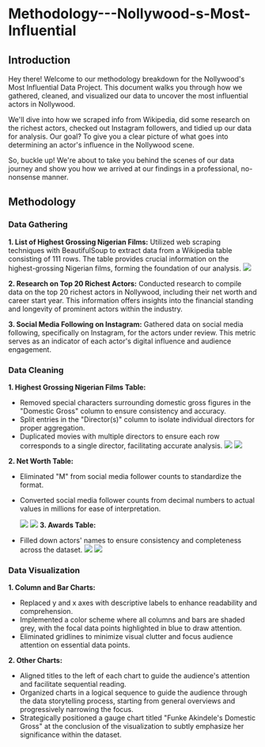 # Methodology---Nollywood-s-Most-Influential
## Introduction
Hey there! Welcome to our methodology breakdown for the Nollywood's Most Influential Data Project. This document walks you through how we gathered, cleaned, and visualized our data to uncover the most influential actors in Nollywood.

We'll dive into how we scraped info from Wikipedia, did some research on the richest actors, checked out Instagram followers, and tidied up our data for analysis. Our goal? To give you a clear picture of what goes into determining an actor's influence in the Nollywood scene.

So, buckle up! We're about to take you behind the scenes of our data journey and show you how we arrived at our findings in a professional, no-nonsense manner.


## Methodology
### Data Gathering

**1. List of Highest Grossing Nigerian Films:** Utilized web scraping techniques with BeautifulSoup to extract data from a Wikipedia table consisting of 111 rows. The table provides crucial information on the highest-grossing Nigerian films, forming the foundation of our analysis.
![](https://github.com/saintgokex/Methodology---Nollywood-s-Most-Influential/blob/20e10f4f846dfd197249e9cf9f45cc8490da8a4d/nollywood%20-%20py.png)

**2. Research on Top 20 Richest Actors:**
Conducted research to compile data on the top 20 richest actors in Nollywood, including their net worth and career start year. This information offers insights into the financial standing and longevity of prominent actors within the industry.


**3. Social Media Following on Instagram:**
Gathered data on social media following, specifically on Instagram, for the actors under review. This metric serves as an indicator of each actor's digital influence and audience engagement.

### Data Cleaning
**1. Highest Grossing Nigerian Films Table:**

- Removed special characters surrounding domestic gross figures in the "Domestic Gross" column to ensure consistency and accuracy.
- Split entries in the "Director(s)" column to isolate individual directors for proper aggregation.
- Duplicated movies with multiple directors to ensure each row corresponds to a single director, facilitating accurate analysis.
![](https://github.com/saintgokex/Methodology---Nollywood-s-Most-Influential/blob/20e10f4f846dfd197249e9cf9f45cc8490da8a4d/dirty%20data%20view.png)    ![](https://github.com/saintgokex/Methodology---Nollywood-s-Most-Influential/blob/20e10f4f846dfd197249e9cf9f45cc8490da8a4d/clean%20data%20view.png)
  
**2. Net Worth Table:**
- Eliminated "M" from social media follower counts to standardize the format.
- Converted social media follower counts from decimal numbers to actual values in millions for ease of interpretation.

  ![](https://github.com/saintgokex/Methodology---Nollywood-s-Most-Influential/blob/20e10f4f846dfd197249e9cf9f45cc8490da8a4d/net%20worth.png)
  ![](https://github.com/saintgokex/Methodology---Nollywood-s-Most-Influential/blob/20e10f4f846dfd197249e9cf9f45cc8490da8a4d/net%20worth%20-%20clean.png)
**3. Awards Table:**
- Filled down actors' names to ensure consistency and completeness across the dataset.
  ![](https://github.com/saintgokex/Methodology---Nollywood-s-Most-Influential/blob/20e10f4f846dfd197249e9cf9f45cc8490da8a4d/amvca%20awards.png)
  ![](https://github.com/saintgokex/Methodology---Nollywood-s-Most-Influential/blob/20e10f4f846dfd197249e9cf9f45cc8490da8a4d/amvca%20awards%20cleaned.png)

### Data Visualization

**1. Column and Bar Charts:**
- Replaced y and x axes with descriptive labels to enhance readability and comprehension.
- Implemented a color scheme where all columns and bars are shaded grey, with the focal data points highlighted in blue to draw attention.
- Eliminated gridlines to minimize visual clutter and focus audience attention on essential data points.
  
**2. Other Charts:**
- Aligned titles to the left of each chart to guide the audience's attention and facilitate sequential reading.
- Organized charts in a logical sequence to guide the audience through the data storytelling process, starting from general overviews and progressively narrowing the focus.
- Strategically positioned a gauge chart titled "Funke Akindele's Domestic Gross" at the conclusion of the visualization to subtly emphasize her significance within the dataset.
